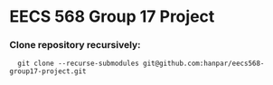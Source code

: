 # EECS 568 Group 17 Project

### Clone repository recursively:
```
  git clone --recurse-submodules git@github.com:hanpar/eecs568-group17-project.git
```
